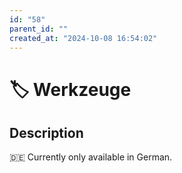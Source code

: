 ```yaml
---
id: "58"
parent_id: ""
created_at: "2024-10-08 16:54:02"
---
```


# 🏷️ Werkzeuge

## Description

🇩🇪 Currently only available in German.
